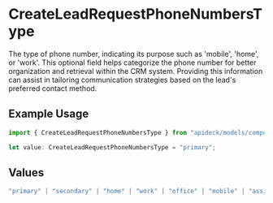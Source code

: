 # CreateLeadRequestPhoneNumbersType

The type of phone number, indicating its purpose such as 'mobile', 'home', or 'work'. This optional field helps categorize the phone number for better organization and retrieval within the CRM system. Providing this information can assist in tailoring communication strategies based on the lead's preferred contact method.

## Example Usage

```typescript
import { CreateLeadRequestPhoneNumbersType } from "apideck/models/components";

let value: CreateLeadRequestPhoneNumbersType = "primary";
```

## Values

```typescript
"primary" | "secondary" | "home" | "work" | "office" | "mobile" | "assistant" | "fax" | "direct-dial-in" | "personal" | "other"
```